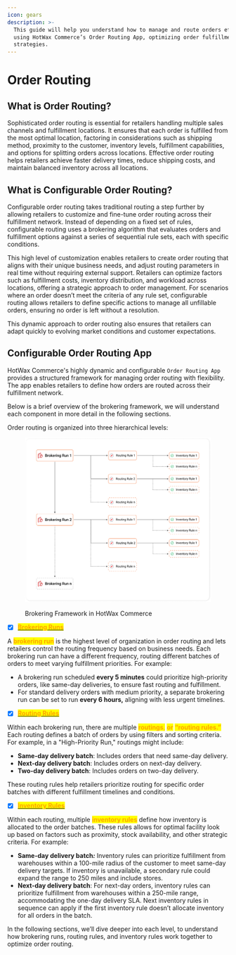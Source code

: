 ```yaml
---
icon: gears
description: >-
  This guide will help you understand how to manage and route orders efficiently
  using HotWax Commerce’s Order Routing App, optimizing order fulfillment
  strategies.
---
```


# Order Routing

## What is Order Routing?

Sophisticated order routing is essential for retailers handling multiple sales channels and fulfillment locations. It ensures that each order is fulfilled from the most optimal location, factoring in considerations such as shipping method, proximity to the customer, inventory levels, fulfillment capabilities, and options for splitting orders across locations. Effective order routing helps retailers achieve faster delivery times, reduce shipping costs, and maintain balanced inventory across all locations.

## What is Configurable Order Routing?

Configurable order routing takes traditional routing a step further by allowing retailers to customize and fine-tune order routing across their fulfillment network. Instead of depending on a fixed set of rules, configurable routing uses a brokering algorithm that evaluates orders and fulfillment options against a series of sequential rule sets, each with specific conditions.

This high level of customization enables retailers to create order routing that aligns with their unique business needs, and adjust routing parameters in real time without requiring external support. Retailers can optimize factors such as fulfillment costs, inventory distribution, and workload across locations, offering a strategic approach to order management. For scenarios where an order doesn’t meet the criteria of any rule set, configurable routing allows retailers to define specific actions to manage all unfillable orders, ensuring no order is left without a resolution.

This dynamic approach to order routing also ensures that retailers can adapt quickly to evolving market conditions and customer expectations.

## Configurable Order Routing App

HotWax Commerce's highly dynamic and configurable `Order Routing App` provides a structured framework for managing order routing with flexibility. The app enables retailers to define how orders are routed across their fulfillment network.

Below is a brief overview of the brokering framework, we will understand each component in more detail in the following sections.

Order routing is organized into three hierarchical levels:

<div data-full-width="false">

<figure><img src="../.gitbook/assets/routingframework.png" alt=""><figcaption><p>Brokering Framework in HotWax Commerce</p></figcaption></figure>

</div>

* [x] [<mark style="color:orange;">**Brokering Runs**</mark>](brokeringruns.md)

A <mark style="color:orange;">**brokering run**</mark> is the highest level of organization in order routing and lets retailers control the routing frequency based on business needs. Each brokering run can have a different frequency, routing different batches of orders to meet varying fulfillment priorities. For example:

* A brokering run scheduled **every 5 minutes** could prioritize high-priority orders, like same-day deliveries, to ensure fast routing and fulfillment.
* For standard delivery orders with medium priority, a separate brokering run can be set to run **every 6 hours,** aligning with less urgent timelines.

<!---->

* [x] [<mark style="color:orange;">**Routing Rules**</mark>](routings.md)

Within each brokering run, there are multiple <mark style="color:orange;">**routings**</mark><mark style="color:orange;">,</mark> <mark style="color:orange;">**or**</mark> <mark style="color:orange;">**“routing rules.”**</mark> Each routing defines a batch of orders by using filters and sorting criteria. For example, in a "High-Priority Run," routings might include:

* **Same-day delivery batch**: Includes orders that need same-day delivery.
* **Next-day delivery batch**: Includes orders on next-day delivery.
* **Two-day delivery batch**: Includes orders on two-day delivery.

These routing rules help retailers prioritize routing for specific order batches with different fulfillment timelines and conditions.

* [x] [<mark style="color:orange;">**Inventory Rules**</mark>](rules.md)

Within each routing, multiple <mark style="color:orange;">**inventory rules**</mark> define how inventory is allocated to the order batches. These rules allows for optimal facility look up based on factors such as proximity, stock availability, and other strategic criteria. For example:

* **Same-day delivery batch**_**:**_ Inventory rules can prioritize fulfillment from warehouses within a 100-mile radius of the customer to meet same-day delivery targets. If inventory is unavailable, a secondary rule could expand the range to 250 miles and include stores.
* **Next-day delivery batch**: For next-day orders, inventory rules can prioritize fulfillment from warehouses within a 250-mile range, accommodating the one-day delivery SLA. Next inventory rules in sequence can apply if the first inventory rule doesn’t allocate inventory for all orders in the batch.

In the following sections, we’ll dive deeper into each level, to understand how brokering runs, routing rules, and inventory rules work together to optimize order routing.
